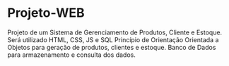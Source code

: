 # Projeto-WEB
 Projeto de um Sistema de Gerenciamento de Produtos, Cliente e Estoque.
 Será utilizado HTML, CSS, JS e SQL
 Princípio de Orientação Orientada a Objetos para geração de produtos, clientes e estoque.
 Banco de Dados para armazenamento e consulta dos dados.
 

